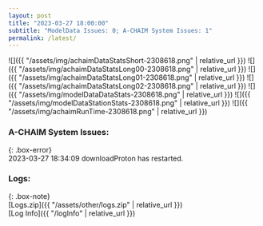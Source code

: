 ```yaml
---
layout: post
title: "2023-03-27 18:00:00"
subtitle: "ModelData Issues: 0; A-CHAIM System Issues: 1"
permalink: /latest/
---
```


![]({{ "/assets/img/achaimDataStatsShort-2308618.png" | relative_url }})
![]({{ "/assets/img/achaimDataStatsLong00-2308618.png" | relative_url }})
![]({{ "/assets/img/achaimDataStatsLong01-2308618.png" | relative_url }})
![]({{ "/assets/img/achaimDataStatsLong02-2308618.png" | relative_url }})
![]({{ "/assets/img/modelDataDataStats-2308618.png" | relative_url }})
![]({{ "/assets/img/modelDataStationStats-2308618.png" | relative_url }})
![]({{ "/assets/img/achaimRunTime-2308618.png" | relative_url }})



### A-CHAIM System Issues:  
  
{: .box-error}  
2023-03-27 18:34:09 downloadProton has restarted.  

### Logs:  
  
{: .box-note}  
[Logs.zip]({{ "/assets/other/logs.zip" | relative_url }})  
[Log Info]({{ "/logInfo" | relative_url }})  
